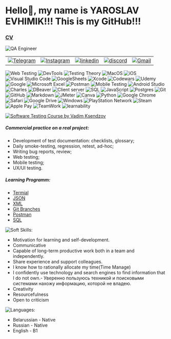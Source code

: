 # Hello👋, my name is YAROSLAV EVHIMIK!!!  This is my GitHub!!! 

### [CV](https://drive.google.com/file/d/18NYWOFveSefUUxqKVAFZH5dBD1mrNQCq/view?usp=drive_link)

![QA Engineer](https://img.shields.io/badge/-QA_Engineer-078?style=for-the-badge&logoColor=47C5FB)

||||||
|:--|:--|:--|:--|:--|
| [![Telegram](https://img.shields.io/badge/-Telegram-090909?style=for-the-badge&logo=telegram&logoColor=27A0D9)](https://t.me/WiseChel)|[![Instagram](https://img.shields.io/badge/-Instagram-090909?style=for-the-badge&logo=instagram&logoColor=B4068E)](https://www.instagram.com/yrkhmk/) | [![linkedin](https://img.shields.io/badge/-linkedin-090909?style=for-the-badge&logo=linkedin&logoColor=1195F5)](https://www.linkedin.com/in/yaroslav-evhimik-71383726a/) | [![discord](https://img.shields.io/badge/-discord-090909?style=for-the-badge&logo=discord&logoColor=27A0D9)](https://discord.com/users/chelovechek7225) | [![Gmail](https://img.shields.io/badge/-Gmail-090909?style=for-the-badge&logo=Gmail&logoColor=1A0D9)](https://yarikkomarik96@gmail.com)


![Web Testing](https://img.shields.io/badge/Web%20Testing-3867a2?style=for-the-badge&logo=Web&logoColor=white)
![DevTools](https://img.shields.io/badge/DEVTOOLS-fcc525?style=for-the-badge&logo=DEVTOOLS&logoColor=white)
![Testing Theory](https://img.shields.io/badge/Testing%20Theory-674ea7?style=for-the-badge&logo=Testing-Theory&logoColor=white)
![MacOS](https://img.shields.io/badge/-Mac_OS-078?style=for-the-badge&logo=Apple&logoColor=white)
![iOS](https://img.shields.io/badge/iOS-000000?style=for-the-badge&logo=ios&logoColor=white)
![Visual Studio Code](https://img.shields.io/badge/Visual%20Studio%20Code-0078d7.svg?style=for-the-badge&logo=visual-studio-code&logoColor=white)
![GoogleSheets](https://img.shields.io/badge/Google%20Sheets-188038?style=for-the-badge&logo=Google-Sheets&logoColor=white)
![Xcode](https://img.shields.io/badge/Xcode-007ACC?style=for-the-badge&logo=Xcode&logoColor=white)
![Codewars](https://img.shields.io/badge/Codewars-B1361E?style=for-the-badge&logo=codewars&logoColor=grey)
![Udemy](https://img.shields.io/badge/Udemy-A435F0?style=for-the-badge&logo=Udemy&logoColor=white)
![Google](https://img.shields.io/badge/google-4285F4?style=for-the-badge&logo=google&logoColor=white)
![Microsoft Excel](https://img.shields.io/badge/-Microsoft%20Excel-188038?style=for-the-badge&logo=Microsoft%20Excel&logoColor=white)
![Postman](https://img.shields.io/badge/Postman-FF6C37?style=for-the-badge&logo=postman&logoColor=white)
![Mobile Testing](https://img.shields.io/badge/Mobile%20Testing-a1ab26?style=for-the-badge&logo=Mobile&logoColor=white)
![Android Studio](https://img.shields.io/badge/Android%20Studio-3ae180.svg?style=for-the-badge&logo=android-studio&logoColor=white)
![Charles](https://img.shields.io/badge/CHARLES-d3dade?style=for-the-badge&logo=CHARLES&logoColor=white)
![DBeaver](https://img.shields.io/badge/-DBeaver-fcc525?style=for-the-badge&logo=DBeaver&logoColor=47C5FB)
![Client server](https://img.shields.io/badge/Client%20Server-a25aff?style=for-the-badge&logo=Client-Server&logoColor=white)
![SQL](https://img.shields.io/badge/-SQL-ed1c24?style=for-the-badge&logo=SQL&logoColor=47C5FB)
![JavaScript](https://img.shields.io/badge/javascript-%23323330.svg?style=for-the-badge&logo=javascript&logoColor=%23F7DF1E)
![Postgres](https://img.shields.io/badge/PostgreSQL-%23316192.svg?style=for-the-badge&logo=postgresql&logoColor=white)
![Git](https://img.shields.io/badge/git-80b3ff.svg?style=for-the-badge&logo=git&logoColor=white)
![GitHub](https://img.shields.io/badge/github-%23125011.svg?style=for-the-badge&logo=github&logoColor=white)
![Markdown](https://img.shields.io/badge/markdown-%23023400.svg?style=for-the-badge&logo=markdown&logoColor=white)
![JMeter](https://img.shields.io/badge/-JMeter-095fda?style=for-the-badge&logo=JMeter&logoColor=white)
![Canva](https://img.shields.io/badge/Canva-%2300C4CC.svg?style=for-the-badge&logo=Canva&logoColor=white)
![Python](https://img.shields.io/badge/python-3670A0?style=for-the-badge&logo=python&logoColor=ffdd54)
![Google Chrome](https://img.shields.io/badge/Google%20Chrome-4285F4?style=for-the-badge&logo=GoogleChrome&logoColor=white)
![Safari](https://img.shields.io/badge/Safari-000000?style=for-the-badge&logo=Safari&logoColor=white)
![Google Drive](https://img.shields.io/badge/Google%20Drive-4285F4?style=for-the-badge&logo=googledrive&logoColor=white)
![Windows](https://img.shields.io/badge/-windows-fcc525?style=for-the-badge&logo=windows&logoColor=white)
![PlayStation Network](https://img.shields.io/badge/PSN-%230070D1.svg?style=for-the-badge&logo=Playstation&logoColor=white)
![Steam](https://img.shields.io/badge/steam-%23000000.svg?style=for-the-badge&logo=steam&logoColor=white)
![Apple Pay](https://img.shields.io/badge/ApplePay-000000.svg?style=for-the-badge&logo=Apple-Pay&logoColor=white)
![TeamWork](https://img.shields.io/badge/-TeamWork-fcc525?style=for-the-badge&logoColor=47C5FB)
![learnability](https://img.shields.io/badge/-learnability-3ae181?style=for-the-badge&logoColor=47C5FB)



[![Software Testing Course by Vadim Ksendzov](https://img.shields.io/badge/Software_Testing_Course_by_Vadim_Ksendzov:-078?style=for-the-badge&Color=1195F5)](ksendzov.com)

##### Commercial practice on a real project:
- Development of test documentation: checklists, glossary;
- Daily smoke-testing, regression, retest, ad-hoc;
- Writing bug reports, review;
- Web testing;
- Mobile testing;
- UX/UI testing.

##### Learning Programm:
- [Termial](https://github.com/chelovechek159/Terminal)
- [JSON](https://github.com/chelovechek159/JSON)
- [XML](https://github.com/chelovechek159/XML)
- [Git Branches](https://github.com/chelovechek159/GIT_HomeTask)
- [Postman](https://github.com/chelovechek159/POSTMAN)
- [SQL](https://github.com/chelovechek159/SQL)


![Soft Skills:](https://img.shields.io/badge/-Soft_skills:-129369?style=for-the-badge&Color=1195F5)

- Motivation for learning and self-development.
- Communicative
- Capable of long-term productive work both in a team and independently.
- Share experience and support colleagues.
- I know how to rationally allocate my time(Time Manage)
- I confidently use technology and search engines to find information that I do not own.- Уверенно пользуюсь техникой и поисковыми системами нахожу информацию, которой не владею.
- Creativity
- Resourcefulness
- Open to criticism

![Languages:](https://img.shields.io/badge/-Languages:-129369?style=for-the-badge&Color=1195F5)

- Belarussian - Native
- Russian - Native
- English - B1

